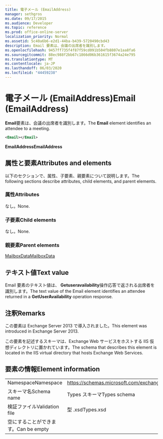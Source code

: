 ```yaml
---
title: 電子メール (EmailAddress)
manager: sethgros
ms.date: 09/17/2015
ms.audience: Developer
ms.topic: reference
ms.prod: office-online-server
localization_priority: Normal
ms.assetid: 5c40a6b6-e2d1-44ba-b439-5720490cbd43
description: Email 要素は、会議の出席者を識別します。
ms.openlocfilehash: 9457ff735f4f87f59cd091b504fb8807e1aa8fa6
ms.sourcegitcommit: 88ec988f2bb67c1866d06b361615f3674a24e795
ms.translationtype: MT
ms.contentlocale: ja-JP
ms.lasthandoff: 06/03/2020
ms.locfileid: "44459238"
---
```

# <a name="email-emailaddress"></a><span data-ttu-id="822c7-103">電子メール (EmailAddress)</span><span class="sxs-lookup"><span data-stu-id="822c7-103">Email (EmailAddress)</span></span>

<span data-ttu-id="822c7-104">**Email**要素は、会議の出席者を識別します。</span><span class="sxs-lookup"><span data-stu-id="822c7-104">The **Email** element identifies an attendee to a meeting.</span></span> 
  
```XML
<Email></Email>
```

 <span data-ttu-id="822c7-105">**EmailAddress**</span><span class="sxs-lookup"><span data-stu-id="822c7-105">**EmailAddress**</span></span>
## <a name="attributes-and-elements"></a><span data-ttu-id="822c7-106">属性と要素</span><span class="sxs-lookup"><span data-stu-id="822c7-106">Attributes and elements</span></span>

<span data-ttu-id="822c7-107">以下のセクションで、属性、子要素、親要素について説明します。</span><span class="sxs-lookup"><span data-stu-id="822c7-107">The following sections describe attributes, child elements, and parent elements.</span></span>
  
### <a name="attributes"></a><span data-ttu-id="822c7-108">属性</span><span class="sxs-lookup"><span data-stu-id="822c7-108">Attributes</span></span>

<span data-ttu-id="822c7-109">なし。</span><span class="sxs-lookup"><span data-stu-id="822c7-109">None.</span></span>
  
### <a name="child-elements"></a><span data-ttu-id="822c7-110">子要素</span><span class="sxs-lookup"><span data-stu-id="822c7-110">Child elements</span></span>

<span data-ttu-id="822c7-111">なし。</span><span class="sxs-lookup"><span data-stu-id="822c7-111">None.</span></span>
  
### <a name="parent-elements"></a><span data-ttu-id="822c7-112">親要素</span><span class="sxs-lookup"><span data-stu-id="822c7-112">Parent elements</span></span>

[<span data-ttu-id="822c7-113">MailboxData</span><span class="sxs-lookup"><span data-stu-id="822c7-113">MailboxData</span></span>](mailboxdata.md)
  
## <a name="text-value"></a><span data-ttu-id="822c7-114">テキスト値</span><span class="sxs-lookup"><span data-stu-id="822c7-114">Text value</span></span>

<span data-ttu-id="822c7-115">Email 要素のテキスト値は、 **Getuseravailability**操作応答で返される出席者を識別します。</span><span class="sxs-lookup"><span data-stu-id="822c7-115">The text value of the Email element identifies an attendee returned in a **GetUserAvailability** operation response.</span></span> 
  
## <a name="remarks"></a><span data-ttu-id="822c7-116">注釈</span><span class="sxs-lookup"><span data-stu-id="822c7-116">Remarks</span></span>

<span data-ttu-id="822c7-117">この要素は Exchange Server 2013 で導入されました。</span><span class="sxs-lookup"><span data-stu-id="822c7-117">This element was introduced in Exchange Server 2013.</span></span>
  
<span data-ttu-id="822c7-118">この要素を記述するスキーマは、Exchange Web サービスをホストする IIS 仮想ディレクトリに置かれています。</span><span class="sxs-lookup"><span data-stu-id="822c7-118">The schema that describes this element is located in the IIS virtual directory that hosts Exchange Web Services.</span></span>
  
## <a name="element-information"></a><span data-ttu-id="822c7-119">要素の情報</span><span class="sxs-lookup"><span data-stu-id="822c7-119">Element information</span></span>

|||
|:-----|:-----|
|<span data-ttu-id="822c7-120">Namespace</span><span class="sxs-lookup"><span data-stu-id="822c7-120">Namespace</span></span>  <br/> |https://schemas.microsoft.com/exchange/services/2006/types  <br/> |
|<span data-ttu-id="822c7-121">スキーマ名</span><span class="sxs-lookup"><span data-stu-id="822c7-121">Schema name</span></span>  <br/> |<span data-ttu-id="822c7-122">Types スキーマ</span><span class="sxs-lookup"><span data-stu-id="822c7-122">Types schema</span></span>  <br/> |
|<span data-ttu-id="822c7-123">検証ファイル</span><span class="sxs-lookup"><span data-stu-id="822c7-123">Validation file</span></span>  <br/> |<span data-ttu-id="822c7-124">型 .xsd</span><span class="sxs-lookup"><span data-stu-id="822c7-124">Types.xsd</span></span>  <br/> |
|<span data-ttu-id="822c7-125">空にすることができます。</span><span class="sxs-lookup"><span data-stu-id="822c7-125">Can be empty</span></span>  <br/> ||
   

